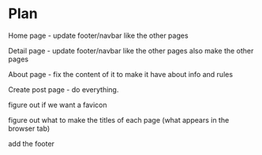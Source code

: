 # Plan
Home page - update footer/navbar like the other pages

Detail page - update footer/navbar like the other pages
also make the other pages

About page - fix the content of it to make it have about info and rules

Create post page - do everything.

figure out if we want a favicon

figure out what to make the titles of each page (what appears in the browser tab)

add the footer
